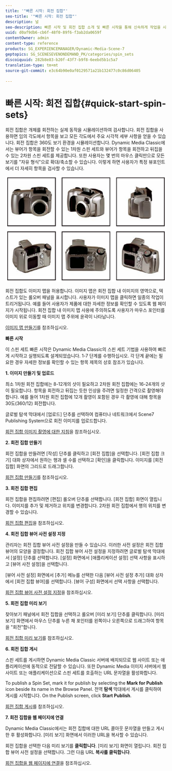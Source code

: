 ```yaml
---
title: '"빠른 시작: 회전 집합"'
seo-title: '"빠른 시작: 회전 집합"'
description: 널
seo-description: 빠른 시작 및 회전 집합 소개 및 빠른 시작을 통해 신속하게 작업을 시작할 수 있습니다.
uuid: d0af9db6-cb6f-48f0-89f6-f3ab2da0659f
contentOwner: admin
content-type: reference
products: SG_EXPERIENCEMANAGER/Dynamic-Media-Scene-7
geptopics: SG_SCENESEVENONDEMAND_PK/categories/spin_sets
discoiquuid: 282b8e83-b20f-43f7-b9f8-6eebd5b1c5a7
translation-type: tm+mt
source-git-commit: e3c64b90e0af0129571a21b132477c0c86d06405

---
```



# 빠른 시작: 회전 집합{#quick-start-spin-sets}

회전 집합은 개체를 회전하는 실제 동작을 시뮬레이션하여 검사합니다. 회전 집합을 사용하면 임의 각도에서 항목을 보고 모든 각도에서 주요 시각적 세부 사항을 얻을 수 있습니다. 회전 집합은 360도 보기 환경을 시뮬레이션합니다. Dynamic Media Classic에서는 뷰어가 항목을 회전할 수 있는 1차원 스핀 세트와 뷰어가 항목을 회전하고 뒤집을 수 있는 2차원 스핀 세트를 제공합니다. 또한 사용자는 몇 번의 마우스 클릭만으로 모든 보기를 &quot;자유 형식&quot;으로 확대/축소할 수 있습니다. 이렇게 하면 사용자가 특정 뷰포인트에서 더 자세히 항목을 검사할 수 있습니다.

![회전 집합의 이미지](/help/assets/spin_set.png)

회전 집합도 이미지 맵을 허용합니다. 이미지 맵은 회전 집합 내 이미지의 영역으로, 텍스트가 있는 롤오버 패널을 표시합니다. 사용자가 이미지 맵을 클릭하면 일종의 작업이 트리거됩니다. 예를 들어 사용자가 제품에 대한 자세한 정보를 확인할 수 있도록 웹 페이지가 시작됩니다. 회전 집합 내 이미지 맵 사용에 주의하도록 사용자가 마우스 포인터를 이미지 위로 이동할 때 이미지 맵 주위에 윤곽이 나타납니다.

[이미지 맵 만들기](creating-image-maps.md)를 참조하십시오.

**빠른 시작**

이 스핀 세트 빠른 시작은 Dynamic Media Classic의 스핀 세트 기법을 사용하여 빠르게 시작하고 실행되도록 설계되었습니다. 1-7 단계를 수행하십시오. 각 단계 끝에는 필요한 경우 자세한 정보를 확인할 수 있는 항목 제목의 상호 참조가 있습니다.

**1. 이미지 만들기 및 업로드**

최소 1차원 회전 집합에는 8-12개의 샷이 필요하고 2차원 회전 집합에는 16-24개의 샷이 필요합니다. 항목을 회전하고 뒤집는 듯한 인상을 주려면 일정한 간격으로 촬영해야 합니다. 예를 들어 1차원 회전 집합에 12개 촬영이 포함된 경우 각 촬영에 대해 항목을 30도(360/12) 회전합니다.

글로벌 탐색 막대에서 [업로드] 단추를 선택하여 컴퓨터나 네트워크에서 Scene7 Publishing System으로 회전 이미지를 업로드합니다.

[회전 집합 이미지 촬영에 대한 지침](creating-spin-set.md#guidelines-for-shooting-spin-set-images)을 참조하십시오.

**2. 회전 집합 만들기**

회전 집합을 만들려면 [작성] 단추를 클릭하고 [회전 집합]을 선택합니다. [회전 집합 크기] 대화 상자에서 원하는 행과 셀 수를 선택하고 [확인]을 클릭합니다. 이미지를 [회전 집합] 화면의 그리드로 드래그합니다.

[회전 집합 만들기](creating-spin-set.md#creating-a-spin-set)를 참조하십시오.

<!-- 

Comment Type: remark
Last Modified By: unknown unknown 
Last Modified Date: 

<p>See <a href="#UnresolvedLink-sc7_spinsets_sp.xml#WS98ca2e6790647c06-245331fc135ab744793-8000">Including Image Maps in Spin Sets</a> to add clickable, hotspot regions, known as Image Maps, to images in a Spin Set. </p>

 -->

<!-- 

Comment Type: remark
Last Modified By: unknown unknown 
Last Modified Date: 

<p>See also <a href="#UnresolvedLink-sc7_spinsets_sp.xml#WS98ca2e6790647c06229f600f135ab7cc461-8000">Managing InfoPanel content</a>.</p>

 -->

**3. 회전 집합 편집**

회전 집합을 편집하려면 [편집] 롤오버 단추를 선택합니다. [회전 집합] 화면이 열립니다. 이미지를 추가 및 제거하고 위치를 변경합니다. 2차원 회전 집합에서 행의 위치를 변경할 수 있습니다.

[회전 집합 편집](creating-spin-set.md#editing-a-spin-set)을 참조하십시오.

**4. 회전 집합 뷰어 사전 설정 지정**

관리자는 회전 집합 뷰어 사전 설정을 만들 수 있습니다. 이러한 사전 설정은 회전 집합 뷰어의 모양을 결정합니다. 회전 집합 뷰어 사전 설정을 지정하려면 글로벌 탐색 막대에서 [설정] 단추를 선택합니다. [설정] 화면에서 [애플리케이션 설정] 선택 사항을 표시하고 [뷰어 사전 설정]을 선택합니다.

[뷰어 사전 설정] 화면에서 [추가] 메뉴를 선택한 다음 [뷰어 사전 설정 추가] 대화 상자에서 [회전 집합 뷰어]를 선택합니다. [뷰어 구성] 화면에서 선택 사항을 선택합니다.

[회전 집합 뷰어 사전 설정 지정](setting-spin-set-viewer-presets.md#setting-up-spin-set-viewer-presets)을 참조하십시오.

**5. 회전 집합 미리 보기**

찾아보기 패널에서 회전 집합을 선택하고 롤오버 [미리 보기] 단추를 클릭합니다. [미리 보기] 화면에서 마우스 단추를 누른 채 포인터를 왼쪽이나 오른쪽으로 드래그하여 항목을 &quot;회전&quot;합니다.

[회전 집합 미리 보기](previewing-spin-set.md#previewing-a-spin-set)를 참조하십시오.

**6. 회전 집합 게시**

스핀 세트를 게시하면 Dynamic Media Classic 서버에 배치되므로 웹 사이트 또는 애플리케이션에 동적으로 전달할 수 있습니다. 또한 Dynamic Media 이미지 서버에서 웹 사이트 또는 애플리케이션으로 스핀 세트를 호출하는 URL 문자열을 활성화합니다.

To publish a Spin Set, mark it for publish by selecting the **Mark for Publish** icon beside its name in the Browse Panel. 전역 **탐색** 막대에서 게시를 클릭하여 게시를 시작합니다. On the Publish screen, click **Start Publish**.

[회전 집합 게시](publishing-spin-set.md#publishing-a-spin-set)를 참조하십시오.

**7. 회전 집합을 웹 페이지에 연결**

Dynamic Media Classic에서는 회전 집합에 대한 URL 콜아웃 문자열을 만들고 게시한 후 활성화합니다. [미리 보기] 화면에서 이러한 URL을 복사할 수 있습니다.

회전 집합을 선택한 다음 미리 보기를 **클릭합니다**. [미리 보기] 화면이 열립니다. 회전 집합 뷰어 사전 설정을 선택합니다. 그런 다음 URL **복사를 클릭합니다**.

[회전 집합을 웹 페이지에 연결](linking-spin-set-web-page.md#linking-a-spin-set-to-a-web-page)을 참조하십시오.
